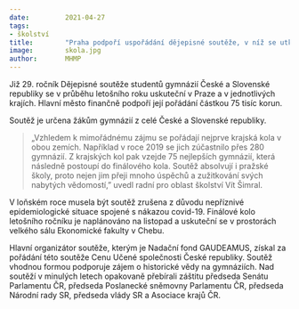 ```yaml
---
date:         2021-04-27
tags:         
- školství
title:        "Praha podpoří uspořádání dějepisné soutěže, v níž se utkají gymnazisté z celého Česka i Slovenska"
image: 	      skola.jpg
author:       MHMP
---
```


Již 29. ročník Dějepisné soutěže studentů gymnázií České a Slovenské republiky se v průběhu letošního roku uskuteční v Praze a v jednotlivých krajích. Hlavní město finančně podpoří její pořádání částkou 75 tisíc korun.

Soutěž je určena žákům gymnázií z celé České a Slovenské republiky. 

> „Vzhledem k mimořádnému zájmu se pořádají nejprve krajská kola v obou zemích. Například v roce 2019 se jich zúčastnilo přes 280 gymnázií. Z krajských kol pak vzejde 75 nejlepších gymnázií, která následně postoupí do finálového kola. Soutěž absolvují i pražské školy, proto nejen jim přeji mnoho úspěchů a zužitkování svých nabytých vědomostí,” uvedl radní pro oblast školství Vít Šimral.

V loňském roce musela být soutěž zrušena z důvodu nepříznivé epidemiologické situace spojené s nákazou covid-19. Finálové kolo letošního ročníku je naplánováno na listopad a uskuteční se v prostorách velkého sálu Ekonomické fakulty v Chebu.

Hlavní organizátor soutěže, kterým je Nadační fond GAUDEAMUS, získal za pořádání této soutěže Cenu Učené společnosti České republiky. Soutěž vhodnou formou podporuje zájem o historické vědy na gymnáziích. Nad soutěží v minulých letech opakovaně přebírali záštitu předseda Senátu Parlamentu ČR, předseda Poslanecké sněmovny Parlamentu ČR, předseda Národní rady SR, předseda vlády SR a Asociace krajů ČR.
